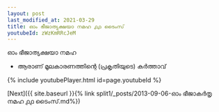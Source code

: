 ```yaml
---
layout: post
last_modified_at: 2021-03-29
title: ഓം ഭീജാത്യക്ഷയാ നമഹ ൧൧ ടൈംസ്
youtubeId: zWzKmRRcJeM
---
```

 
 
 ഓം ഭീജാത്യക്ഷയാ നമഹ 
 
 -  ആരാണ് മൂലകാരണത്തിന്റെ (പ്രകൃതിയുടെ) കർത്താവ് 
 
  
 
  
 
 
 
 
 
 


{% include youtubePlayer.html id=page.youtubeId %}
 
[Next]({{ site.baseurl }}{% link  split1/_posts/2013-09-06-ഓം ഭീജാകർതൃ നമഹ ൧൧ ടൈംസ്.md%})
 
